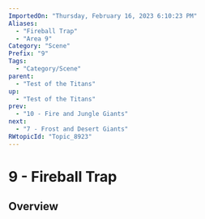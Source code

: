 ```yaml
---
ImportedOn: "Thursday, February 16, 2023 6:10:23 PM"
Aliases:
  - "Fireball Trap"
  - "Area 9"
Category: "Scene"
Prefix: "9"
Tags:
  - "Category/Scene"
parent:
  - "Test of the Titans"
up:
  - "Test of the Titans"
prev:
  - "10 - Fire and Jungle Giants"
next:
  - "7 - Frost and Desert Giants"
RWtopicId: "Topic_8923"
---
```

# 9 - Fireball Trap
## Overview

